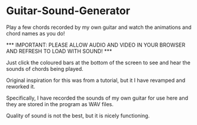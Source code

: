 # Guitar-Sound-Generator
Play a few chords recorded by my own guitar and watch the animations and chord names as you do!

*** IMPORTANT: PLEASE ALLOW AUDIO AND VIDEO IN YOUR BROWSER AND REFRESH TO LOAD WITH SOUND! ***

Just click the coloured bars at the bottom of the screen to see and hear the sounds of chords being played.

Original inspiration for this was from a tutorial, but it I have revamped and reworked it.

Specifically, I have recorded the sounds of my own guitar for use here and they are stored in the program as WAV files.

Quality of sound is not the best, but it is nicely functioning.
